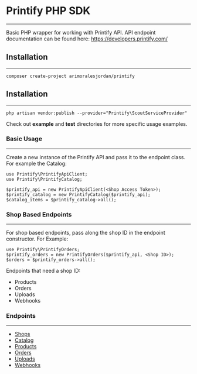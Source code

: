 # Printify PHP SDK
----
Basic PHP wrapper for working with Printify API.
API endpoint documentation can be found here: <https://developers.printify.com/>

## Installation
----
`composer create-project arimoralesjordan/printify`

## Installation
----
`php artisan vendor:publish --provider="Printify\ScoutServiceProvider"`

Check out **example** and **test** directories for more specific usage examples.

### Basic Usage
----
Create a new instance of the Printify API and pass it to the endpoint class. For example the Catalog:

```
use Printify\PrintifyApiClient;
use Printify\PrintifyCatalog;

$printify_api = new PrintifyApiClient(<Shop Access Token>);
$printify_catalog = new PrintifyCatalog($printify_api);
$catalog_items = $printify_catalog->all();
```

### Shop Based Endpoints
----
For shop based endpoints, pass along the shop ID in the endpoint constructor. For Example:

```
use Printify\PrintifyOrders;
$printify_orders = new PrintifyOrders($printify_api, <Shop ID>);
$orders = $printify_orders->all();
```

Endpoints that need a shop ID:

* Products
* Orders
* Uploads
* Webhooks

### Endpoints
----

* [Shops](docs/shops.md)
* [Catalog](docs/catalog.md)
* [Products](docs/products.md)
* [Orders](orders.md)
* [Uploads](docs/uploads.md)
* [Webhooks](docs/webhooks.md)
